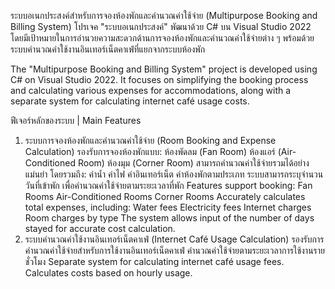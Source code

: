 ระบบอเนกประสงค์สำหรับการจองห้องพักและคำนวณค่าใช้จ่าย (Multipurpose Booking and Billing System)
โปรเจค "ระบบอเนกประสงค์" พัฒนาด้วย C# บน Visual Studio 2022 โดยมีเป้าหมายในการอำนวยความสะดวกด้านการจองห้องพักและคำนวณค่าใช้จ่ายต่าง ๆ พร้อมด้วยระบบคำนวณค่าใช้งานอินเทอร์เน็ตคาเฟ่ที่แยกจากระบบห้องพัก

The "Multipurpose Booking and Billing System" project is developed using C# on Visual Studio 2022. It focuses on simplifying the booking process and calculating various expenses for accommodations, along with a separate system for calculating internet café usage costs.

ฟีเจอร์หลักของระบบ | Main Features
1. ระบบการจองห้องพักและคำนวณค่าใช้จ่าย (Room Booking and Expense Calculation)
รองรับการจองห้องพักแบบ:
ห้องพัดลม (Fan Room)
ห้องแอร์ (Air-Conditioned Room)
ห้องมุม (Corner Room)
สามารถคำนวณค่าใช้จ่ายรวมได้อย่างแม่นยำ โดยรวมถึง:
ค่าน้ำ
ค่าไฟ
ค่าอินเทอร์เน็ต
ค่าห้องพักตามประเภท
ระบบสามารถระบุจำนวนวันที่เข้าพัก เพื่อคำนวณค่าใช้จ่ายตามระยะเวลาที่พัก
Features support booking:
Fan Rooms
Air-Conditioned Rooms
Corner Rooms
Accurately calculates total expenses, including:
Water fees
Electricity fees
Internet charges
Room charges by type
The system allows input of the number of days stayed for accurate cost calculation.
2. ระบบคำนวณค่าใช้งานอินเทอร์เน็ตคาเฟ่ (Internet Café Usage Calculation)
รองรับการคำนวณค่าใช้จ่ายสำหรับการใช้งานอินเทอร์เน็ตคาเฟ่
คำนวณค่าใช้จ่ายตามระยะเวลาการใช้งานรายชั่วโมง
Separate system for calculating internet café usage fees.
Calculates costs based on hourly usage.
